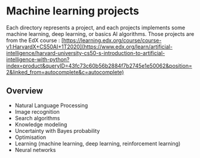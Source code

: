 # Machine learning projects

Each directory represents a project, and each projects implements some machine learning, deep learning, or basics AI algorithms.
Those projects are from the EdX course : [https://learning.edx.org/course/course-v1:HarvardX+CS50AI+1T2020](https://www.edx.org/learn/artificial-intelligence/harvard-university-cs50-s-introduction-to-artificial-intelligence-with-python?index=product&queryID=43fc73c60b56b2884f7b2745e1e50062&position=2&linked_from=autocomplete&c=autocomplete)

## Overview

- Natural Language Processing
- Image recognition
- Search algorithms
- Knowledge modeling
- Uncertainty with Bayes probability
- Optimisation
- Learning (machine learning, deep learning, reinforcement learning)
- Neural networks
